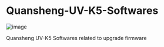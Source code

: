 # Quansheng-UV-K5-Softwares

![image](https://github.com/9M2PJU/Quansheng-UV-K5-Softwares/assets/991353/e282736e-007b-433c-8e65-0a7927be0d6e)

Quansheng UV-K5 Softwares related to upgrade firmware
